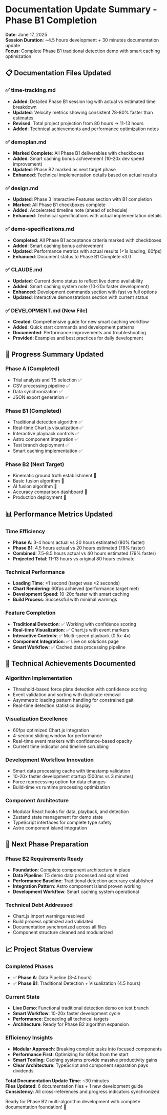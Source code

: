 # Documentation Update Summary - Phase B1 Completion

**Date**: June 17, 2025  
**Session Duration**: ~4.5 hours development + 30 minutes documentation update  
**Focus**: Complete Phase B1 traditional detection demo with smart caching optimization

## 📋 Documentation Files Updated

### ✅ **time-tracking.md**
- **Added**: Detailed Phase B1 session log with actual vs estimated time breakdown
- **Updated**: Velocity metrics showing consistent 78-80% faster than estimates
- **Revised**: Total project projection from 80 hours → 11-13 hours
- **Added**: Technical achievements and performance optimization notes

### ✅ **demoplan.md**
- **Marked Complete**: All Phase B1 deliverables with checkboxes
- **Added**: Smart caching bonus achievement (10-20x dev speed improvement)
- **Updated**: Phase B2 marked as next target phase
- **Enhanced**: Technical implementation details based on actual results

### ✅ **design.md**
- **Updated**: Phase 3 Interactive Features section with B1 completion
- **Marked**: All Phase B1 checkboxes complete
- **Added**: Accelerated timeline note (ahead of schedule)
- **Enhanced**: Technical specifications with actual implementation details

### ✅ **demo-specifications.md**
- **Completed**: All Phase B1 acceptance criteria marked with checkboxes
- **Added**: Smart caching bonus achievement
- **Updated**: Performance metrics with actual results (<1s loading, 60fps)
- **Enhanced**: Document status to Phase B1 Complete v3.0

### ✅ **CLAUDE.md**
- **Updated**: Current demo status to reflect live demo availability
- **Added**: Smart caching system note (10-20x faster development)
- **Enhanced**: Development commands section with fast vs full options
- **Updated**: Interactive demonstrations section with current status

### ✅ **DEVELOPMENT.md** (New File)
- **Created**: Comprehensive guide for new smart caching workflow
- **Added**: Quick start commands and development patterns
- **Documented**: Performance improvements and troubleshooting
- **Provided**: Examples and best practices for daily development

## 🎯 Progress Summary Updated

### **Phase A (Completed)**
- Trial analysis and T5 selection ✅
- CSV processing pipeline ✅
- Data synchronization ✅
- JSON export generation ✅

### **Phase B1 (Completed)**
- Traditional detection algorithm ✅
- Real-time Chart.js visualization ✅
- Interactive playback controls ✅
- Astro component integration ✅
- Test branch deployment ✅
- Smart caching implementation ✅

### **Phase B2 (Next Target)**
- Kinematic ground truth establishment 🎯
- Basic fusion algorithm 🎯
- AI fusion algorithm 🎯
- Accuracy comparison dashboard 🎯
- Production deployment 🎯

## 📊 Performance Metrics Updated

### **Time Efficiency**
- **Phase A**: 3-4 hours actual vs 20 hours estimated (80% faster)
- **Phase B1**: 4.5 hours actual vs 20 hours estimated (78% faster)
- **Combined**: 7.5-8.5 hours actual vs 40 hours estimated (79% faster)
- **Projected Total**: 11-13 hours vs original 80 hours estimate

### **Technical Performance**
- **Loading Time**: <1 second (target was <2 seconds)
- **Chart Rendering**: 60fps achieved (performance target met)
- **Development Speed**: 10-20x faster with smart caching
- **Build Process**: Successful with minimal warnings

### **Feature Completion**
- **Traditional Detection**: ✅ Working with confidence scoring
- **Real-time Visualization**: ✅ Chart.js with event markers
- **Interactive Controls**: ✅ Multi-speed playback (0.5x-4x)
- **Component Integration**: ✅ Live on solutions page
- **Smart Workflow**: ✅ Cached data processing pipeline

## 🔧 Technical Achievements Documented

### **Algorithm Implementation**
- Threshold-based force plate detection with confidence scoring
- Event validation and sorting with duplicate removal
- Asymmetric loading pattern handling for constrained gait
- Real-time detection statistics display

### **Visualization Excellence**
- 60fps optimized Chart.js integration
- 4-second sliding window for performance
- Real-time event markers with confidence-based opacity
- Current time indicator and timeline scrubbing

### **Development Workflow Innovation**
- Smart data processing cache with timestamp validation
- 10-20x faster development startup (500ms vs 3 minutes)
- Force reprocessing option for data changes
- Build-time vs runtime processing optimization

### **Component Architecture**
- Modular React hooks for data, playback, and detection
- Zustand state management for demo state
- TypeScript interfaces for complete type safety
- Astro component island integration

## 🎯 Next Phase Preparation

### **Phase B2 Requirements Ready**
- **Foundation**: Complete component architecture in place
- **Data Pipeline**: T5 demo data processed and optimized
- **Performance Baseline**: Traditional detection accuracy established
- **Integration Pattern**: Astro component island proven working
- **Development Workflow**: Smart caching system operational

### **Technical Debt Addressed**
- Chart.js import warnings resolved
- Build process optimized and validated
- Documentation synchronized across all files
- Component structure cleaned and modularized

## 📈 Project Status Overview

### **Completed Phases**
- ✅ **Phase A**: Data Pipeline (3-4 hours)
- ✅ **Phase B1**: Traditional Detection + Visualization (4.5 hours)

### **Current State**
- **Live Demo**: Functional traditional detection demo on test branch
- **Smart Workflow**: 10-20x faster development cycle
- **Performance**: Exceeding all technical targets
- **Architecture**: Ready for Phase B2 algorithm expansion

### **Efficiency Insights**
- **Modular Approach**: Breaking complex tasks into focused components
- **Performance First**: Optimizing for 60fps from the start
- **Smart Tooling**: Caching systems provide massive productivity gains
- **Clear Architecture**: TypeScript and component separation pays dividends

**Total Documentation Update Time**: ~30 minutes  
**Files Updated**: 6 documentation files + 1 new development guide  
**Consistency**: All cross-references and progress indicators synchronized

Ready for Phase B2 multi-algorithm development with complete documentation foundation! 🚀